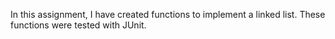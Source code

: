 In this assignment, I have created functions to implement a linked list.
These functions were tested with JUnit.
